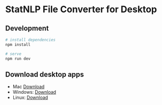 # StatNLP File Converter for Desktop

## Development

``` bash
# install dependencies
npm install

# serve 
npm run dev

```

## Download desktop apps

- Mac [Download](https://raw.githubusercontent.com/sutd-statnlp/project-statnlp-desktop-file-converter/master/download/FileConverter-0.0.0.dmg.zip)
- Windows: [Download](https://raw.githubusercontent.com/sutd-statnlp/project-statnlp-desktop-file-converter/master/download/FileConverter-0.0.0.exe.zip)
- Linux: [Download](https://raw.githubusercontent.com/sutd-statnlp/project-statnlp-desktop-file-converter/master/download/FileConverter-0.0.0-x86_64.AppImage.zip)